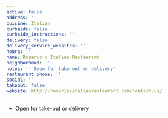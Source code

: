 ```yaml
---
active: false
address: ''
cuisine: Italian
curbside: false
curbside_instructions: ''
delivery: false
delivery_service_websites: ''
hours: ''
name: Rosario's Italian Restaurant
neighborhood: ''
notes: '- Open for take-out or delivery'
restaurant_phone: ''
social: ''
takeout: false
website: http://rosariositalianrestaurant.com/contact-us/
---
```


- Open for take-out or delivery